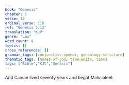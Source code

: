 ```yaml
---
book: "Genesis"
chapter: 5
verse: 12
ordinal_verse: 118
ref: "Genesis 5:12"
translation: "KJV"
genre: "Law"
word_count: 8
topics: []
cross_references: []
grammar_tags: [conjunctive-opener, genealogy-structure]
thematic_tags: [names-of-god, time-units, time]
tags: ["Bible","KJV","Genesis"]
---
```

And Cainan lived seventy years and begat Mahalaleel:
